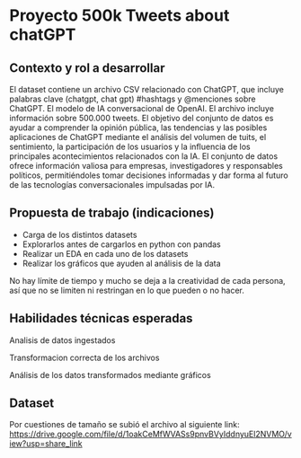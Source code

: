 
# Proyecto 500k Tweets about chatGPT

## Contexto y rol a desarrollar


El dataset contiene un archivo CSV relacionado con ChatGPT, que incluye palabras clave (chatgpt, chat gpt) #hashtags y @menciones sobre ChatGPT. El modelo de IA conversacional de OpenAI. 
El archivo incluye información sobre 500.000 tweets. El objetivo del conjunto de datos es ayudar a comprender la opinión pública, las tendencias y las posibles aplicaciones de ChatGPT mediante el análisis del volumen de tuits, el sentimiento, la participación de los usuarios y la influencia de los principales acontecimientos relacionados con la IA. El conjunto de datos ofrece información valiosa para empresas, investigadores y responsables políticos, permitiéndoles tomar decisiones informadas y dar forma al futuro de las tecnologías conversacionales impulsadas por IA.


## Propuesta de trabajo (indicaciones)

- Carga de los distintos datasets
- Explorarlos antes de cargarlos en python con pandas 
- Realizar un EDA en cada uno de los datasets 
- Realizar los gráficos que ayuden al análisis de la data


No hay límite de tiempo y mucho se deja a la creatividad de cada persona, así que no se limiten ni restringan en lo que pueden o no hacer.


## Habilidades técnicas esperadas 

Analisis de datos ingestados

Transformacion correcta de los archivos

Análisis de los datos transformados mediante gráficos


## Dataset

Por cuestiones de tamaño se subió el archivo al siguiente link: https://drive.google.com/file/d/1oakCeMfWVASs9pnvBVyIddnyuEl2NVMO/view?usp=share_link